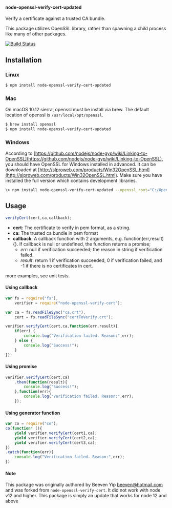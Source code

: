 #### node-openssl-verify-cert-updated

Verify a certificate against a trusted CA bundle.

This package utilizes OpenSSL library, rather than spawning a child process like many of other packages.

[![Build Status](https://travis-ci.org/kinshuk-jain/node-openssl-verify-cert-updated.svg?branch=master)](https://travis-ci.org/kinshuk-jain/node-openssl-verify-cert-updated)


Installation
-------------
### Linux
```bash
$ npm install node-openssl-verify-cert-updated
```

### Mac
On macOS 10.12 sierra, openssl must be install via brew. The default location of openssl is ```/usr/local/opt/openssl```.
```bash
$ brew install openssl
$ npm install node-openssl-verify-cert-updated
```

### Windows
According to [https://github.com/nodejs/node-gyp/wiki/Linking-to-OpenSSL](https://github.com/nodejs/node-gyp/wiki/Linking-to-OpenSSL),
you should have OpenSSL for Windows installed in advanced.
It can be downloaded at  [http://slproweb.com/products/Win32OpenSSL.html](http://slproweb.com/products/Win32OpenSSL.html).
Make sure you have installed the full version which contains development libraries.

```bash
\> npm install node-openssl-verify-cert-updated --openssl_root="C:/OpenSSL-Win64 (where openssl is installed)"
```

Usage
----------
```javascript
verifyCert(cert,ca,callback);
```
- **cert**: The certificate to verify in pem format, as a string.
- **ca**: The trusted ca bundle in pem format
- **callback**: A callback function with 2 arguments, e.g.  function(err,result){}. If callback is null or undefined, the function returns a promise;
    - *err*: null if verification succeeded; the reason in string if verification failed.
    - *result*: return 1 if verification succeeded,
0 if verification failed,
and -1 if there is no certificates in cert.

more examples, see unit tests.

#### Using callback
```javascript
var fs = require("fs"),
    verifier = require("node-openssl-verify-cert");

var ca = fs.readFileSync("ca.crt"),
    cert = fs.readFileSync("certToVerify.crt");

verifier.verifyCert(cert,ca,function(err,result){
    if(err) {
        console.log("Verification failed. Reason:",err);
    } else {
        console.log("Success!");
    }
});
```
#### Using promise
```javascript
verifier.verifyCert(cert,ca)
    .then(function(result){
        console.log("Success!");
    },function(err){
        console.log("Verification failed. Reason:",err);
    });

```
#### Using generator function
```javascript
var co = require("co");
co(function* (){
    yield verifier.verifyCert(cert1,ca);
    yield verifier.verifyCert(cert2,ca);
    yield verifier.verifyCert(cert3,ca);
})
.catch(function(err){
    console.log("Verification failed. Reason:",err);
})

```

#### Note 
This package was originally authored by Beeven Yip <beeven@hotmail.com> and was forked from `node-openssl-verify-cert`.
It did not work with node v12 and higher. This package is simply an update that works for node 12 and above
